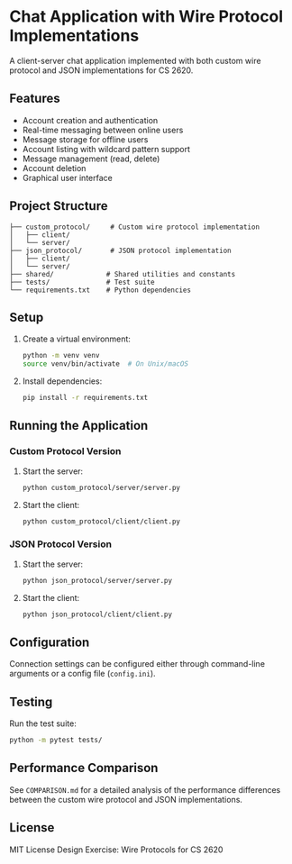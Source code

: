 # Chat Application with Wire Protocol Implementations

A client-server chat application implemented with both custom wire protocol and JSON implementations for CS 2620.

## Features

- Account creation and authentication
- Real-time messaging between online users
- Message storage for offline users
- Account listing with wildcard pattern support
- Message management (read, delete)
- Account deletion
- Graphical user interface

## Project Structure

```
├── custom_protocol/     # Custom wire protocol implementation
│   ├── client/
│   └── server/
├── json_protocol/       # JSON protocol implementation
│   ├── client/
│   └── server/
├── shared/             # Shared utilities and constants
├── tests/              # Test suite
└── requirements.txt    # Python dependencies
```

## Setup

1. Create a virtual environment:
   ```bash
   python -m venv venv
   source venv/bin/activate  # On Unix/macOS
   ```

2. Install dependencies:
   ```bash
   pip install -r requirements.txt
   ```

## Running the Application

### Custom Protocol Version
1. Start the server:
   ```bash
   python custom_protocol/server/server.py
   ```
2. Start the client:
   ```bash
   python custom_protocol/client/client.py
   ```

### JSON Protocol Version
1. Start the server:
   ```bash
   python json_protocol/server/server.py
   ```
2. Start the client:
   ```bash
   python json_protocol/client/client.py
   ```

## Configuration

Connection settings can be configured either through command-line arguments or a config file (`config.ini`).

## Testing

Run the test suite:
```bash
python -m pytest tests/
```

## Performance Comparison

See `COMPARISON.md` for a detailed analysis of the performance differences between the custom wire protocol and JSON implementations.

## License

MIT License
Design Exercise: Wire Protocols for CS 2620

